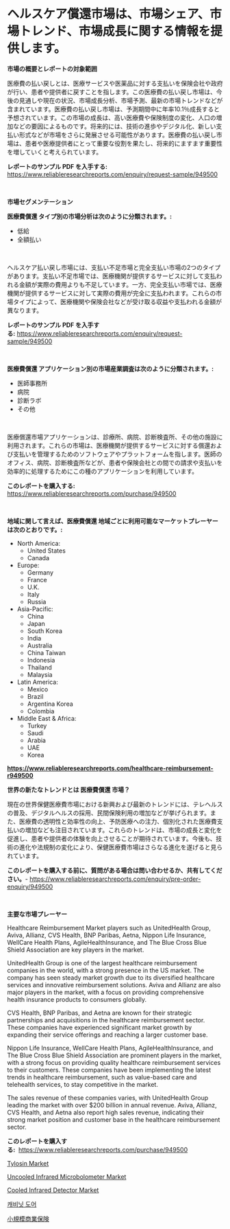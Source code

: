 <p><h1>ヘルスケア償還市場は、市場シェア、市場トレンド、市場成長に関する情報を提供します。</h1></p><p><strong>市場の概要とレポートの対象範囲</strong></p>
<p><p>医療費の払い戻しとは、医療サービスや医薬品に対する支払いを保険会社や政府が行い、患者や提供者に戻すことを指します。この医療費の払い戻し市場は、今後の見通しや現在の状況、市場成長分析、市場予測、最新の市場トレンドなどが含まれています。医療費の払い戻し市場は、予測期間中に年率10.1％成長すると予想されています。この市場の成長は、高い医療費や保険制度の変化、人口の増加などの要因によるものです。将来的には、技術の進歩やデジタル化、新しい支払い形式などが市場をさらに発展させる可能性があります。医療費の払い戻し市場は、患者や医療提供者にとって重要な役割を果たし、将来的にますます重要性を増していくと考えられています。</p></p>
<p><strong>レポートのサンプル PDF を入手する:</strong> <a href="https://www.reliableresearchreports.com/enquiry/request-sample/949500">https://www.reliableresearchreports.com/enquiry/request-sample/949500</a></p>
<p>&nbsp;</p>
<p><strong>市場セグメンテーション</strong></p>
<p><strong>医療費償還 タイプ別の市場分析は次のように分類されます。:</strong></p>
<p><ul><li>低給</li><li>全額払い</li></ul></p>
<p>&nbsp;</p>
<p><p>ヘルスケア払い戻し市場には、支払い不足市場と完全支払い市場の2つのタイプがあります。支払い不足市場では、医療機関が提供するサービスに対して支払われる金額が実際の費用よりも不足しています。一方、完全支払い市場では、医療機関が提供するサービスに対して実際の費用が完全に支払われます。これらの市場タイプによって、医療機関や保険会社などが受け取る収益や支払われる金額が異なります。</p></p>
<p><strong>レポートのサンプル PDF を入手する:</strong>&nbsp;<a href="https://www.reliableresearchreports.com/enquiry/request-sample/949500">https://www.reliableresearchreports.com/enquiry/request-sample/949500</a></p>
<p>&nbsp;</p>
<p><strong> 医療費償還 アプリケーション別の市場産業調査は次のように分類されます。:</strong></p>
<p><ul><li>医師事務所</li><li>病院</li><li>診断ラボ</li><li>その他</li></ul></p>
<p>&nbsp;</p>
<p><p>医療償還市場アプリケーションは、診療所、病院、診断検査所、その他の施設に利用されます。これらの市場は、医療機関が提供するサービスに対する償還および支払いを管理するためのソフトウェアやプラットフォームを指します。医師のオフィス、病院、診断検査所などが、患者や保険会社との間での請求や支払いを効率的に処理するためにこの種のアプリケーションを利用しています。</p></p>
<p><strong>このレポートを購入する:</strong>&nbsp; <a href="https://www.reliableresearchreports.com/purchase/949500">https://www.reliableresearchreports.com/purchase/949500</a></p>
<p>&nbsp;</p>
<p><strong>地域に関して言えば、医療費償還 地域ごとに利用可能なマーケットプレーヤーは次のとおりです。:</strong></p>
<p><ul>
    <li>
        North America:
        <ul>
            <li>United States</li>
            <li>Canada</li>
        </ul>
    </li>
    <li>
        Europe:
        <ul>
            <li>Germany</li>
            <li>France</li>
            <li>U.K.</li>
            <li>Italy</li>
            <li>Russia</li>
        </ul>
    </li>
    <li>
        Asia-Pacific:
        <ul>
            <li>China</li>
            <li>Japan</li>
            <li>South Korea</li>
            <li>India</li>
            <li>Australia</li>
            <li>China Taiwan</li>
            <li>Indonesia</li>
            <li>Thailand</li>
            <li>Malaysia</li>
        </ul>
    </li>
    <li>
        Latin America:
        <ul>
            <li>Mexico</li>
            <li>Brazil</li>
            <li>Argentina Korea</li>
            <li>Colombia</li>
        </ul>
    </li>
    <li>
        Middle East & Africa:
        <ul>
            <li>Turkey</li>
            <li>Saudi</li>
            <li>Arabia</li>
            <li>UAE</li>
            <li>Korea</li>
        </ul>
    </li>
    </ul></p>
<p><strong><a href="https://www.reliableresearchreports.com/healthcare-reimbursement-r949500">https://www.reliableresearchreports.com/healthcare-reimbursement-r949500</a></strong>&nbsp;</p>
<p><strong>世界の新たなトレンドとは 医療費償還 市場？</strong></p>
<p><p>現在の世界保健医療費市場における新興および最新のトレンドには、テレヘルスの普及、デジタルヘルスの採用、民間保険利用の増加などが挙げられます。また、医療費の透明性と効率性の向上、予防医療への注力、個別化された医療費支払いの増加なども注目されています。これらのトレンドは、市場の成長と変化を促進し、患者や提供者の体験を向上させることが期待されています。今後も、技術の進化や法規制の変化により、保健医療費市場はさらなる進化を遂げると見られています。</p></p>
<p><strong>このレポートを購入する前に、質問がある場合は問い合わせるか、共有してください。</strong>- <a href="https://www.reliableresearchreports.com/enquiry/pre-order-enquiry/949500">https://www.reliableresearchreports.com/enquiry/pre-order-enquiry/949500</a></p>
<p>&nbsp;</p>
<p><strong>主要な市場プレーヤー</strong></p>
<p><p>Healthcare Reimbursement Market players such as UnitedHealth Group, Aviva, Allianz, CVS Health, BNP Paribas, Aetna, Nippon Life Insurance, WellCare Health Plans, AgileHealthInsurance, and The Blue Cross Blue Shield Association are key players in the market. </p><p>UnitedHealth Group is one of the largest healthcare reimbursement companies in the world, with a strong presence in the US market. The company has seen steady market growth due to its diversified healthcare services and innovative reimbursement solutions. Aviva and Allianz are also major players in the market, with a focus on providing comprehensive health insurance products to consumers globally.</p><p>CVS Health, BNP Paribas, and Aetna are known for their strategic partnerships and acquisitions in the healthcare reimbursement sector. These companies have experienced significant market growth by expanding their service offerings and reaching a larger customer base.</p><p>Nippon Life Insurance, WellCare Health Plans, AgileHealthInsurance, and The Blue Cross Blue Shield Association are prominent players in the market, with a strong focus on providing quality healthcare reimbursement services to their customers. These companies have been implementing the latest trends in healthcare reimbursement, such as value-based care and telehealth services, to stay competitive in the market.</p><p>The sales revenue of these companies varies, with UnitedHealth Group leading the market with over $200 billion in annual revenue. Aviva, Allianz, CVS Health, and Aetna also report high sales revenue, indicating their strong market position and customer base in the healthcare reimbursement sector.</p></p>
<p><strong>このレポートを購入する:</strong>&nbsp;&nbsp;<a href="https://www.reliableresearchreports.com/purchase/949500">https://www.reliableresearchreports.com/purchase/949500</a></p>
<p><p><a href="https://github.com/Sinjinluong3e0awx2m195k76/Market-Research-Report-List-2/blob/main/tylosin-market.md">Tylosin Market</a></p><p><a href="https://www.linkedin.com/pulse/uncooled-infrared-microbolometer-market-analysis-sze-forecasted-jdhqe?trackingId=%2FPv1lh60pJgj7zgr7x8Ppw%3D%3D">Uncooled Infrared Microbolometer Market</a></p><p><a href="https://www.linkedin.com/pulse/analyzing-cooled-infrared-detector-market-global-3l2ze?trackingId=aBGXQ6NFcsTDOMFJR69j%2FA%3D%3D">Cooled Infrared Detector Market</a></p><p><a href="https://github.com/darrellockm3ytan895656/Market-Research-Report-List-1/blob/main/670429024191.md">캐비닛 도어</a></p><p><a href="https://github.com/mohamedbakry57/Market-Research-Report-List-3/blob/main/106302625955.md">小規模商業保険</a></p></p>